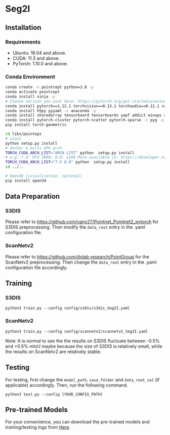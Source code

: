 # Seg2I
## Installation

### Requirements
- Ubuntu: 18.04 and above.
- CUDA: 11.3 and above.
- PyTorch: 1.10.0 and above.

### Conda Environment
```bash
conda create -n pointcept python=3.8 -y
conda activate pointcept
conda install ninja -y
# Choose version you want here: https://pytorch.org/get-started/previous-versions/
conda install pytorch==1.12.1 torchvision==0.13.1 torchaudio==0.12.1 cudatoolkit=11.3 -c pytorch -y
conda install h5py pyyaml -c anaconda -y
conda install sharedarray tensorboard tensorboardx yapf addict einops scipy plyfile termcolor timm -c conda-forge -y
conda install pytorch-cluster pytorch-scatter pytorch-sparse -c pyg -y
pip install torch-geometric

cd libs/pointops
# usual
python setup.py install
# docker & multi GPU arch
TORCH_CUDA_ARCH_LIST="ARCH LIST" python  setup.py install
# e.g. 7.5: RTX 3000; 8.0: a100 More available in: https://developer.nvidia.com/cuda-gpus
TORCH_CUDA_ARCH_LIST="7.5 8.0" python  setup.py install
cd ../..

# Open3D (visualization, optional)
pip install open3d
```
## Data Preparation

### S3DIS
Please refer to https://github.com/yanx27/Pointnet_Pointnet2_pytorch for S3DIS preprocessing. Then modify the `data_root` entry in the .yaml configuration file.

### ScanNetv2
Please refer to https://github.com/dvlab-research/PointGroup for the ScanNetv2 preprocessing. Then change the `data_root` entry in the .yaml configuration file accordingly.

## Training

### S3DIS
```
python3 train.py --config config/s3dis/s3dis_Seg2I.yaml
```
### ScanNetv2
```
python3 train.py --config config/scannetv2/scannetv2_Seg2I.yaml
```

Note: It is normal to see the the results on S3DIS fluctuate between -0.5\% and +0.5\% mIoU maybe because the size of S3DIS is relatively small, while the results on ScanNetv2 are relatively stable.

## Testing
For testing, first change the `model_path`, `save_folder` and `data_root_val` (if applicable) accordingly. Then, run the following command. 
```
python3 test.py --config [YOUR_CONFIG_PATH]
```

## Pre-trained Models

For your convenience, you can download the pre-trained models and training/testing logs from [Here](https://mycuhk-my.sharepoint.com/:f:/g/personal/1155154502_link_cuhk_edu_hk/EihXWr_HEnJIvR_M0_YRbSgBV-6VEIhmbOA9TMyCmKH35Q?e=hLAPNi).
